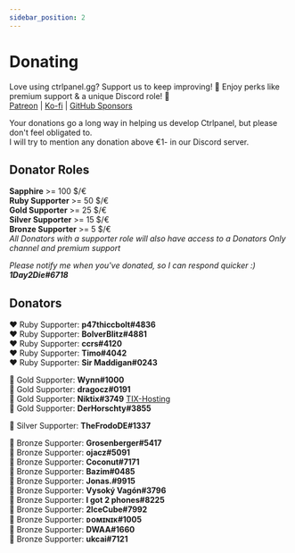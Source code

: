 ```yaml
---
sidebar_position: 2
---
```


# Donating

Love using ctrlpanel.gg? Support us to keep improving! 🌟 Enjoy perks like premium support & a unique Discord role! 💖 <br/>
[Patreon](https://www.patreon.com/1day2die) | [Ko-fi](https://ko-fi.com/1day2die) | [GitHub Sponsors](https://github.com/sponsors/Ctrlpanel-gg)

Your donations go a long way in helping us develop Ctrlpanel, but please don't feel obligated to.<br/>
I will try to mention any donation above €1- in our Discord server.

## Donator Roles

**Sapphire** >= 100 $/€<br/>
**Ruby Supporter** >= 50 $/€<br/>
**Gold Supporter** >= 25 $/€<br/>
**Silver Supporter** >= 15 $/€<br/>
**Bronze Supporter** >= 5 $/€ <br/>
_All Donators with a supporter role will also have access to a Donators Only channel and premium support_

_Please notify me when you've donated, so I can respond quicker :) **1Day2Die#6718**_

## Donators

❤️ Ruby Supporter: **p47thiccbolt#4836**<br/>
❤️ Ruby Supporter: **BolverBlitz#4881**<br/>
❤️ Ruby Supporter: **ccrs#4120**<br/>
❤️ Ruby Supporter: **Timo#4042**<br/>
❤️ Ruby Supporter: **Sir Maddigan#0243**<br/>

💛 Gold Supporter: **Wynn#1000**<br/>
💛 Gold Supporter: **dragocz#0191**<br/>
💛 Gold Supporter: **Niktix#3749** [TIX-Hosting](https://tix-hosting.net/)<br/>
💛 Gold Supporter: **DerHorschty#3855**<br/>

🤍 Silver  Supporter: **TheFrodoDE#1337**<br/>

🤎 Bronze Supporter: **Grosenberger#5417**<br/>
🤎 Bronze Supporter: **ojacz#5091**<br/>
🤎 Bronze Supporter: **Coconut#7171**<br/>
🤎 Bronze Supporter: **Bazim#0485**<br/>
🤎 Bronze Supporter: **Jonas.#9915**<br/>
🤎 Bronze Supporter: **Vysoký Vagón#3796**<br/>
🤎 Bronze Supporter: **I got 2 phones#8225**<br/>
🤎 Bronze Supporter: **2IceCube#7992**<br/>
🤎 Bronze Supporter: **ᴅᴏᴍɪɴɪᴋ#1005**<br/>
🤎 Bronze Supporter: **DWAA#1660**<br/>
🤎 Bronze Supporter: **ukcai#7121**<br/>

